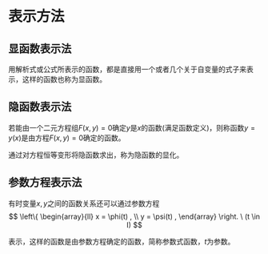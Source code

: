 # 表示方法


## 显函数表示法

  用解析式或公式所表示的函数，都是直接用一个或者几个关于自变量的式子来表示，这样的函数也称为显函数。

## 隐函数表示法

若能由一个二元方程组$F(x,y)=0$确定$y$是$x$的函数(满足函数定义)，则称函数$y=y(x)$是由方程$F(x,y)=0$确定的函数。

通过对方程恒等变形将隐函数求出，称为隐函数的显化。




## 参数方程表示法

有时变量$x,y$之间的函数关系还可以通过参数方程
$$
\left\{ 
\begin{array}{ll} 
x = \phi(t) , \\ 
y = \psi(t) , 
\end{array} \right. 
\  
(t \in I)
$$

表示，这样的函数是由参数方程确定的函数，简称参数式函数，$t$为参数。






